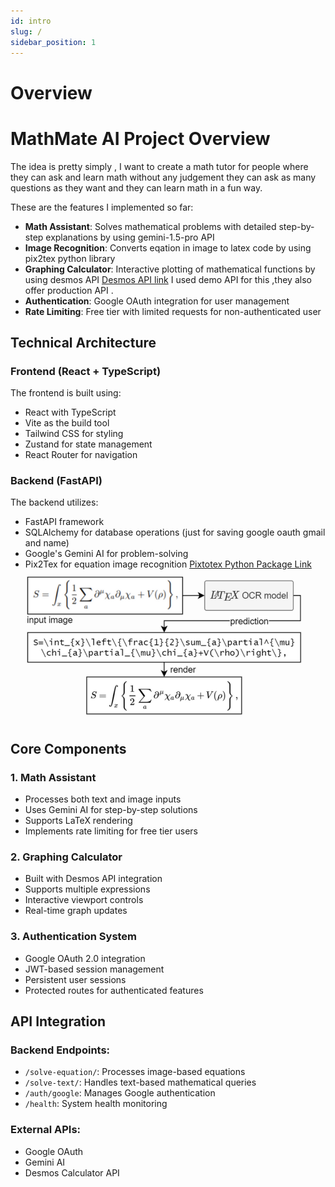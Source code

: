 ```yaml
---
id: intro
slug: /
sidebar_position: 1
---
```


# Overview

# MathMate AI Project Overview

The idea is pretty simply , I want to create a math tutor for people where they can ask and learn math without any judgement they can ask as many questions as they want and they can learn math in a fun way.

These are the features I implemented so far:

- **Math Assistant**: Solves mathematical problems with detailed step-by-step explanations by using gemini-1.5-pro API
- **Image Recognition**: Converts eqation in image to latex code by using pix2tex python library
- **Graphing Calculator**: Interactive plotting of mathematical functions by using desmos API [Desmos API link](https://www.desmos.com/api/v1.6/docs/index.html) I used demo API for this ,they also offer production API .
- **Authentication**: Google OAuth integration for user management
- **Rate Limiting**: Free tier with limited requests for non-authenticated user



## Technical Architecture

### Frontend (React + TypeScript)
The frontend is built using:
- React with TypeScript
- Vite as the build tool
- Tailwind CSS for styling
- Zustand for state management
- React Router for navigation




### Backend (FastAPI)
The backend utilizes:
- FastAPI framework
- SQLAlchemy for database operations (just for saving google oauth gmail and name)
- Google's Gemini AI for problem-solving
- Pix2Tex for equation image recognition [Pixtotex Python Package Link](https://pypi.org/project/pix2tex/) ![Demo pix2tex image](image.png)



## Core Components

### 1. Math Assistant
- Processes both text and image inputs
- Uses Gemini AI for step-by-step solutions
- Supports LaTeX rendering
- Implements rate limiting for free tier users

### 2. Graphing Calculator
- Built with Desmos API integration
- Supports multiple expressions
- Interactive viewport controls
- Real-time graph updates

### 3. Authentication System
- Google OAuth 2.0 integration
- JWT-based session management
- Persistent user sessions
- Protected routes for authenticated features



## API Integration

### Backend Endpoints:
- `/solve-equation/`: Processes image-based equations
- `/solve-text/`: Handles text-based mathematical queries
- `/auth/google`: Manages Google authentication
- `/health`: System health monitoring

### External APIs:
- Google OAuth
- Gemini AI
- Desmos Calculator API

